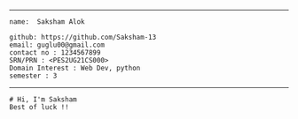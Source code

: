  ---
    name:  Saksham Alok

    github: https://github.com/Saksham-13
    email: guglu00@gmail.com
    contact no : 1234567899
    SRN/PRN : <PES2UG21CS000>
    Domain Interest : Web Dev, python
    semester : 3
 ---

    # Hi, I'm Saksham
    Best of luck !!